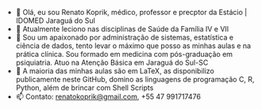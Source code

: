 - 👋 Olá, eu sou Renato Koprik, médico, professor e precptor da Estácio | IDOMED Jaraguá do Sul
- 👀 Atualmente leciono nas disciplinas de Saúde da Família IV e VII
- 🌱 Sou um apaixonado por administração de sistemas, estatística e ciência de dados, tento levar o máximo que posso as minhas aulas e na prática clínica. Sou formado em medicina com pós-graduação em psiquiatria. Atuo na Atenção Básica em Jaraguá do Sul-SC
- 💞️ A maioria das minhas aulas são em LaTeX, as disponibilizo publicamente neste GitHub, domino as linguagens de programação C, R, Python, além de brincar com Shell Scripts
- 📫 Contato: renatokoprik@gmail.com, +55 47 991717476

<!---
koprikr/koprikr is a ✨ special ✨ repository because its `README.md` (this file) appears on your GitHub profile.
You can click the Preview link to take a look at your changes.
--->
